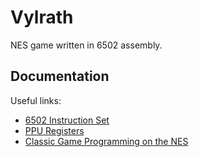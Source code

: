 
# Vylrath

NES game written in 6502 assembly.

## Documentation

Useful links:
* [6502 Instruction Set](https://www.masswerk.at/6502/6502_instruction_set.html)
* [PPU Registers](https://www.nesdev.org/wiki/PPU_registers)
* [Classic Game Programming on the NES](https://www.manning.com/books/classic-game-programming-on-the-nes)
